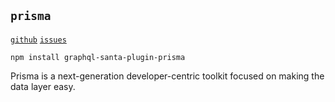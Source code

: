 ## `prisma`

[`github`](https://github.com/prisma-labs/graphql-santa-plugin-prisma) [`issues`](https://github.com/prisma-labs/graphql-santa-plugin-prisma/issues)

```cli
npm install graphql-santa-plugin-prisma
```

Prisma is a next-generation developer-centric toolkit focused on making the data layer easy.
